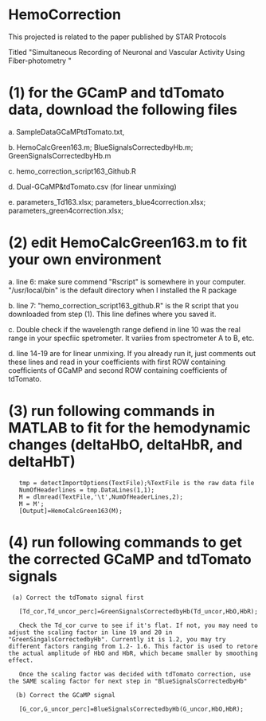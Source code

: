 # HemoCorrection

This projected is related to the paper published by STAR Protocols

Titled "Simultaneous Recording of Neuronal and Vascular Activity Using Fiber-photometry "

# (1) for the GCamP and tdTomato data, download the following files

   a. SampleDataGCaMPtdTomato.txt, 
   
   b. HemoCalcGreen163.m; BlueSignalsCorrectedbyHb.m; GreenSignalsCorrectedbyHb.m
   
   c. hemo_correction_script163_Github.R 
   
   d. Dual-GCaMP&tdTomato.csv  (for linear unmixing)
   
   e. parameters_Td163.xlsx; parameters_blue4correction.xlsx; parameters_green4correction.xlsx;
   
# (2) edit HemoCalcGreen163.m to fit your own environment
   a. line 6: make sure commend "Rscript" is somewhere in your computer. "/usr/local/bin" is the default directory when I installed the R package
   
   b. line 7: "hemo_correction_script163_github.R" is the R script that you downloaded from step (1). This line defines where you saved it.
   
   c. Double check if the wavelength range defiend in line 10 was the real range in your specfiic spetrometer. It variies from spectrometer A to B, etc.
   
   d. line 14-19 are for linear unmixing. If you already run it, just comments out these lines and read in your coefficients with first ROW containing 
      coefficients of GCaMP and second ROW containing coefficients of tdTomato.

   
# (3) run following commands in MATLAB to fit for the hemodynamic changes (deltaHbO, deltaHbR, and deltaHbT) 

       tmp = detectImportOptions(TextFile);%TextFile is the raw data file
       NumOfHeaderlines = tmp.DataLines(1,1);
       M = dlmread(TextFile,'\t',NumOfHeaderLines,2);
       M = M';
       [Output]=HemoCalcGreen163(M);
       
# (4)  run following commands to get the corrected GCaMP and tdTomato signals   
     (a) Correct the tdTomato signal first
     
       [Td_cor,Td_uncor_perc]=GreenSignalsCorrectedbyHb(Td_uncor,HbO,HbR);

       Check the Td_cor curve to see if it's flat. If not, you may need to adjust the scaling factor in line 19 and 20 in "GreenSingalsCorrectedbyHb". Currently it is 1.2, you may try different factors ranging from 1.2- 1.6. This factor is used to retore the actual amplitude of HbO and HbR, which became smaller by smoothing effect. 
       
       Once the scaling factor was decided with tdTomato correction, use the SAME scaling factor for next step in "BlueSignalsCorrectedbyHb"
       
      (b) Correct the GCaMP signal
      
       [G_cor,G_uncor_perc]=BlueSignalsCorrectedbyHb(G_uncor,HbO,HbR);
       
      


   
